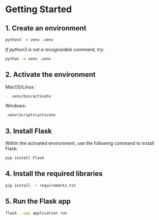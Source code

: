 # Getting Started

## 1. Create an environment

```bash
python3 -m venv .venv
```

*If python3 is not a recognizable command, try:*

```bash
python -m venv .venv
```

## 2. Activate the environment

MacOS/Linux:

```bash
. .venv/bin/activate
```

Windows:

```bash
.venv\Scripts\activate
```

## 3. Install Flask

Within the activated environment, use the following command to install Flask:

```bash
pip install Flask
```

## 4. Install the required libraries

```bash
pip install -r requirements.txt
```

## 5. Run the Flask app

```bash
flask --app application run
```
